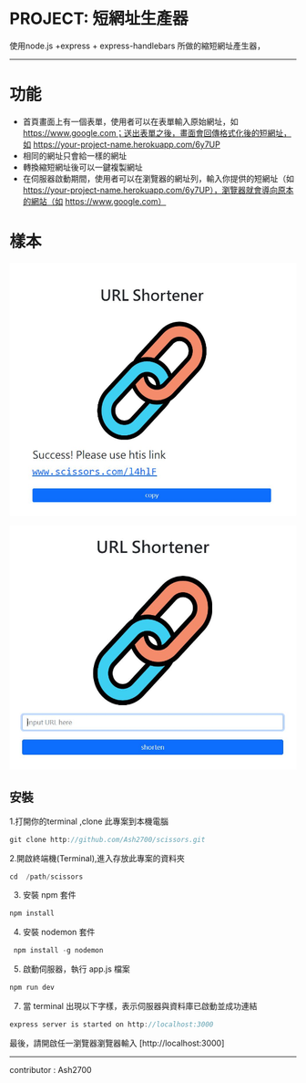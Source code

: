 # PROJECT: 短網址生產器
使用node.js +express + express-handlebars 所做的縮短網址產生器，
____
# 功能 

* 首頁畫面上有一個表單，使用者可以在表單輸入原始網址，如 https://www.google.com；送出表單之後，畫面會回傳格式化後的短網址，如 https://your-project-name.herokuapp.com/6y7UP
* 相同的網址只會給一樣的網址
* 轉換縮短網址後可以一鍵複製網址
* 在伺服器啟動期間，使用者可以在瀏覽器的網址列，輸入你提供的短網址（如 https://your-project-name.herokuapp.com/6y7UP），瀏覽器就會導向原本的網站（如 https://www.google.com）

# 樣本

![](/public/image/shortener.JPG)

![](/public/image/shortener2.JPG)


## 安裝

1.打開你的terminal ,clone 此專案到本機電腦
```jsx
git clone http://github.com/Ash2700/scissors.git 
```
    

2.開啟終端機(Terminal),進入存放此專案的資料夾

```jsx
cd  /path/scissors  
```

3. 安裝 npm 套件

```jsx
npm install 
```

4. 安裝 nodemon 套件

```jsx
 npm install -g nodemon 
```

5. 啟動伺服器，執行 app.js 檔案

```jsx
npm run dev
```

7. 當 terminal 出現以下字樣，表示伺服器與資料庫已啟動並成功連結
   
```jsx
express server is started on http://localhost:3000
```
最後，請開啟任一瀏覽器瀏覽器輸入 [http://localhost:3000]
___
contributor : Ash2700

